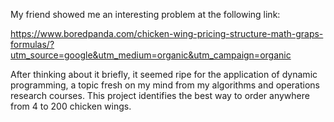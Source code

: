 My friend showed me an interesting problem at the following link:

https://www.boredpanda.com/chicken-wing-pricing-structure-math-graps-formulas/?utm_source=google&utm_medium=organic&utm_campaign=organic

After thinking about it briefly, it seemed ripe for the application of dynamic programming, a topic fresh on my mind from my algorithms and operations
research courses. This project identifies the best way to order anywhere from 4 to 200 chicken wings.